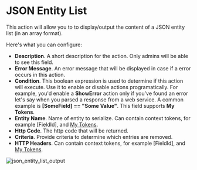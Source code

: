 # JSON Entity List

This action will allow you to to display/output the content of a JSON entity list \(in an array format\).

Here's what you can configure:

* **Description**. A short description for the action. Only admins will be able to see this field.
* **Error Message**. An error message that will be displayed in case if a error occurs in this action.
* **Condition**. This boolean expression is used to determine if this action will execute. Use it to enable or disable actions programatically. For example, you'd enable a **ShowError** action only if you've found an error let's say when you parsed a response from a web service. A common example is **\[SomeField\] == "Some Value"**. This field supports **My Tokens**.
* **Entity Name**. Name of entity to serialize. Can contain context tokens, for example \[FieldId\], and [My Tokens](/my-tokens/index.html).
* **Http Code**. The http code that will be returned.
* **Criteria**. Provide criteria to determine which entries are removed.
* **HTTP Headers**. Can contain context tokens, for example \[FieldId\], and [My Tokens](/my-tokens/index.html).

![json_entity_list_output](//static.dnnsharp.com/documentation/output_json_entity_list.png)
